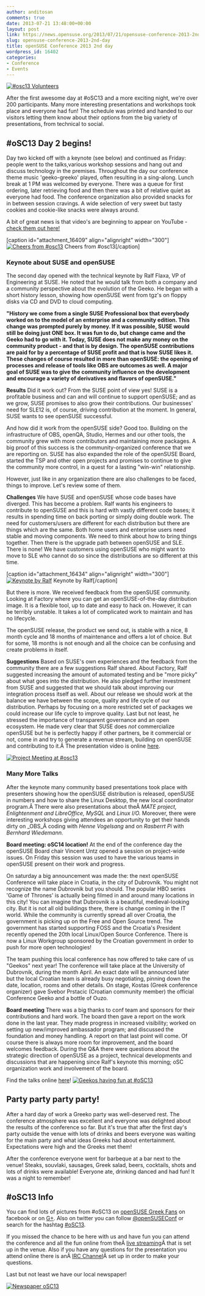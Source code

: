 ```yaml
---
author: anditosan
comments: true
date: 2013-07-21 13:48:00+00:00
layout: post
link: https://news.opensuse.org/2013/07/21/opensuse-conference-2013-2nd-day/
slug: opensuse-conference-2013-2nd-day
title: openSUSE Conference 2013 2nd day
wordpress_id: 16402
categories:
- Conference
- Events
---
```


[![#osc13 Volunteers](//news.opensuse.org/wp-content/uploads/2013/07/DSC_0009.jpg)](//news.opensuse.org/wp-content/uploads/2013/07/DSC_0009.jpg)

After the first awesome day at #oSC13 and a more exciting night, we're over 200 participants. Many more interesting presentations and workshops took place and everyone had fun! The schedule was printed and handed to our visitors letting them know about their options from the big variety of presentations, from technical to social.<!-- more -->


## #oSC13 Day 2 begins!


Day two kicked off with a keynote (see below) and continued as Friday: people went to the talks,various workshop sessions and hang out and discuss technology in the premises. Throughout the day our conference theme music 'geeko-greeko' played, often resulting in a sing-along. Lunch break at 1 PM was welcomed by everyone. There was a queue for first ordering, later retrieving food and then there was a bit of relative quiet as everyone had food. The conference organization also provided snacks for in between session cravings. A wide selection of very sweet but tasty cookies and cookie-like snacks were always around.

A bit of great news is that video's are beginning to appear on YouTube - [check them out here!](http://www.youtube.com/openSUSEtv)

[caption id="attachment_16409" align="alignright" width="300"][![Cheers from #osc13](//news.opensuse.org/wp-content/uploads/2013/07/DSC_0605.jpg)](//news.opensuse.org/wp-content/uploads/2013/07/DSC_0605.jpg) Cheers from #osc13[/caption]


### Keynote about SUSE and openSUSE


The second day opened with the technical keynote by Ralf Flaxa, VP of Engineering at SUSE. He noted that he would talk from both a company and a community perspective about the evolution of the Geeko. He began with a short history lesson, showing how openSUSE went from tgz's on floppy disks via CD and DVD to cloud computing.

**"History we come from a single SUSE Professional box that everybody worked on to the model of an enterprise and a community edition. This change was prompted purely by money. If it was possible, SUSE would still be doing just ONE box. It was fun to do, but change came and the Geeko had to go with it. Today, SUSE does not make any money on the community product - and that is by design. The openSUSE contributions are paid for by a percentage of SUSE profit and that is how SUSE likes it. These changes of course resulted in more than openSUSE: the opening of processes and release of tools like OBS are outcomes as well. A major goal of SUSE was to give the community influence on the development and encourage a variety of derivatives and flavors of openSUSE."**

**Results**
Did it work out? From the SUSE point of view yes! SUSE is a profitable business and can and will continue to support openSUSE; and as we grow, SUSE promises to also grow their contributions. Our businesses' need for SLE12 is, of course, driving contribution at the moment. In general, SUSE wants to see openSUSE successful.

And how did it work from the openSUSE side? Good too. Building on the infrastructure of OBS, openQA, Studio, Hermes and our other tools, the community grew with more contributors and maintaining more packages. A big proof of this success is the community-organized conference that we are reporting on. SUSE has also expanded the role of the openSUSE Board, started the TSP and other open projects and promises to continue to give the community more control, in a quest for a lasting "win-win" relationship.

However, just like in any organization there are also challenges to be faced, things to improve. Let's review some of them.

**Challenges**
We have SUSE and openSUSE whose code bases have diverged. This has become a problem. Ralf wants his engineers to contribute to openSUSE and this is hard with vastly different code bases; it results in spending time on back porting or simply doing double work. The need for customers/users are different for each distribution but there are things which are the same. Both home users and enterprise users need stable and moving components. We need to think about how to bring things together. Then there is the upgrade path between openSUSE and SLE. There is none! We have customers using openSUSE who might want to move to SLE who cannot do so since the distributions are so different at this time.

[caption id="attachment_16434" align="alignright" width="300"][![Keynote by Ralf](//news.opensuse.org/wp-content/uploads/2013/07/9327114012_3647d878e2_b.jpg)](//news.opensuse.org/wp-content/uploads/2013/07/9327114012_3647d878e2_b.jpg) Keynote by Ralf[/caption]

But there is more. We received feedback from the openSUSE community. Looking at Factory where you can get an openSUSE-of-the-day distribution image. It is a flexible tool, up to date and easy to hack on. However, it can be terribly unstable. It takes a lot of complicated work to maintain and has no lifecycle.

The openSUSE release, the product we send out, is stable with a nice, 8 month cycle and 18 months of maintenance and offers a lot of choice. But for some, 18 months is not enough and all the choice can be confusing and create problems in itself.

**Suggestions**
Based on SUSE's own experiences and the feedback from the community there are a few suggestions Ralf shared. About Factory, Ralf suggested increasing the amount of automated testing and be "more picky" about what goes into the distribution. He also pledged further investment from SUSE and suggested that we should talk about improving our integration process itself as well. About our release we should work at the balance we have between the scope, quality and life cycle of our distribution. Perhaps by focusing on a more restricted set of packages we could increase our life cycle to improve quality. Last but not least, he stressed the importance of transparent governance and an open ecosystem. He made very clear that SUSE does _not_ commercialize openSUSE but he is perfectly happy if other partners, be it commercial or not, come in and try to generate a revenue stream, building on openSUSE and contributing to it.Â The presentation video is online [here](http://youtu.be/fdroo2JZano).

[![Project Meeting at #osc13](//news.opensuse.org/wp-content/uploads/2013/07/DSC_0331.jpg)](//news.opensuse.org/wp-content/uploads/2013/07/DSC_0331.jpg)


### Many More Talks


After the keynote many community based presentations took place with presenters showing how the openSUSE distribution is released, openSUSE in numbers and how to share the Linux Desktop, the new local coordinator program.Â There were also presentations about theÂ _MATE project, Enlightenment and LibreOffice, MySQL_ and _Linux I/O._ Moreover, there were interesting workshops giving attendees an opportunity to get their hands dirty on _OBS_Â coding with _Henne Vogelsang_ and on _Rasberrt Pi_ with _Bernhard Wiedemann._

**Board meeting: oSC14 location!**
At the end of the conference day the openSUSE Board chair Vincent Untz opened a session on project-wide issues. On Friday this session was used to have the various teams in openSUSE present on their work and progress.

On saturday a big announcement was made the: the next openSUSE Conference will take place in Croatia, in the city of Dubrovnik. You might not recognize the name Dubrovnik but you should. The popular HBO series 'Game of Thrones' is actually being filmed in and around many locations in this city! You can imagine that Dubrovnik is a beautiful, medieval-looking city. But it is not all old buildings there, there is change coming in the IT world. While the community is currently spread all over Croatia, the government is picking up on the Free and Open Source trend. The government has started supporting FOSS and the Croatia's President recently opened the 20th local Linux/Open Source Conference. There is now a Linux Workgroup sponsored by the Croatian government in order to push for more open technologies!

The team pushing this local conference has now offered to take care of us "Geekos" next year! The conference will take place at the University of Dubrovnik, during the month April. An exact date will be announced later but the local Croatian team is already busy negotiating, pinning down the date, location, rooms and other details. On stage, Kostas (Greek conference organizer) gave Svebor Prstacic (Croatian community member) the official Conference Geeko and a bottle of Ouzo.

**Board meeting**
There was a big thanks to conf team and sponsors for their contributions and hard work. The board then gave a report on the work done in the last year. They made progress in increased visibility; worked on setting up new/improved ambassador program; and discussed the foundation and money handling. A report on that last point will come. Of course there is always more room for improvement, and the board welcomes feedback. During the Q&A there were questions about the strategic direction of openSUSE as a project, technical developments and discussions that are happening since Ralf's keynote this morning; oSC organization work and involvement of the board.

Find the talks online [here](http://www.youtube.com/openSUSEtv)!
[![Geekos having fun at #oSC13](//news.opensuse.org/wp-content/uploads/2013/07/DSC_0479.jpg)](//news.opensuse.org/wp-content/uploads/2013/07/DSC_0479.jpg)


## Party party party party!


After a hard day of work a Greeko party was well-deserved rest. The conference atmosphere was excellent and everyone was delighted about the results of the conference so far. But it's true that after the first day's party outside the venue with lots of drinks and beers everyone was waiting for the main party and what ideas Greeks had about entertainment. Expectations were high and the Greeks met them!

After the conference everyone went for barbeque at a bar next to the venue! Steaks, souvlaki, sausages, Greek salad, beers, cocktails, shots and lots of drinks were available! Everyone ate, drinking danced and had fun! It was a night to remember!


## #oSC13 Info


You can find lots of pictures from #oSC13 on [openSUSE Greek Fans](https://www.facebook.com/groups/opensuse.gr/photos/) on facebook or on [G+](https://plus.google.com/u/0/b/113385548251515365143/photos/113385548251515365143/albums). Also on twitter you can follow [@openSUSEConf](https://twitter.com/openSUSEConf) or search for the hashtag [#oSC13](https://twitter.com/search?q=%23oSC13&src=typd).

If you missed the chance to be here with us and have fun you can attend the conference and all the fun online from theÂ [live streaming](http://bambuser.com/channel/opensusetv)Â that is set up in the venue. Also if you have any questions for the presentation you attend online there is anÂ [IRC Channel](http://webchat.freenode.net?nick=lizard-attendee&channels=opensuse-conference)Â set up in order to make your questions.

Last but not least we have our local newspaper!

[![Newspaper oSC13](//news.opensuse.org/wp-content/uploads/2013/07/News_Paper_oSC13_03.png)](//news.opensuse.org/wp-content/uploads/2013/07/News_Paper_oSC13_03.png)
